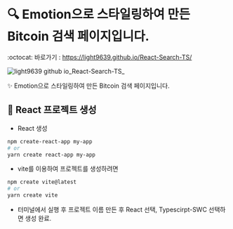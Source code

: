 # 🔍 Emotion으로 스타일링하여 만든 Bitcoin 검색 페이지입니다.
:octocat: 바로가기 : https://light9639.github.io/React-Search-TS/

![light9639 github io_React-Search-TS_](https://user-images.githubusercontent.com/95972251/216871164-a2298b48-182f-4d5c-b2e5-3430d4123647.png)

:sparkles: Emotion으로 스타일링하여 만든 Bitcoin 검색 페이지입니다.
## :tada: React 프로젝트 생성
- React 생성
```bash
npm create-react-app my-app
# or
yarn create react-app my-app
```

- vite를 이용하여 프로젝트를 생성하려면
```bash
npm create vite@latest
# or
yarn create vite
```
- 터미널에서 실행 후 프로젝트 이름 만든 후 React 선택, Typescirpt-SWC 선택하면 생성 완료.

